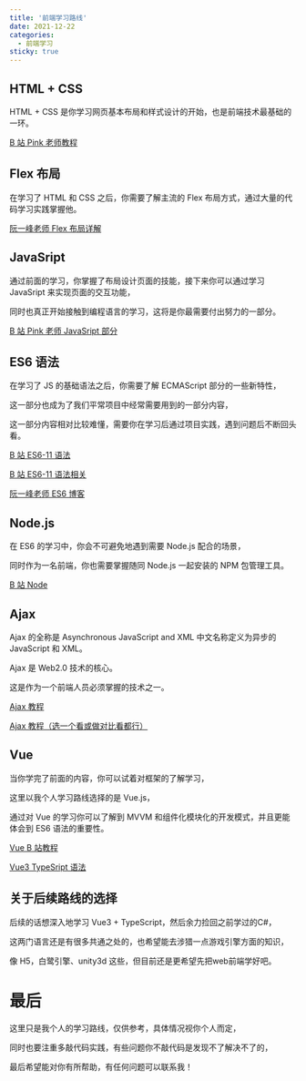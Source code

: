 ```yaml
---
title: '前端学习路线'
date: 2021-12-22
categories:
  - 前端学习
sticky: true
---
```


## HTML + CSS

HTML + CSS 是你学习网页基本布局和样式设计的开始，也是前端技术最基础的一环。

[B 站 Pink 老师教程](https://www.bilibili.com/video/BV14J4114768?from=search&seid=850491121892816074&spm_id_from=333.337.0.0)

## Flex 布局

在学习了 HTML 和 CSS 之后，你需要了解主流的 Flex 布局方式，通过大量的代码学习实践掌握他。

[阮一峰老师 Flex 布局详解](https://www.ruanyifeng.com/blog/2015/07/flex-grammar.html)

## JavaSript

通过前面的学习，你掌握了布局设计页面的技能，接下来你可以通过学习 JavaSript 来实现页面的交互功能，

同时也真正开始接触到编程语言的学习，这将是你最需要付出努力的一部分。

[B 站 Pink 老师 JavaSript 部分](https://www.bilibili.com/video/BV1Sy4y1C7ha/?spm_id_from=333.788.recommend_more_video.1)

## ES6 语法

在学习了 JS 的基础语法之后，你需要了解 ECMAScript 部分的一些新特性，

这一部分也成为了我们平常项目中经常需要用到的一部分内容，

这一部分内容相对比较难懂，需要你在学习后通过项目实践，遇到问题后不断回头看。

[B 站 ES6-11 语法](https://www.bilibili.com/video/BV1Kt411w7MP?from=search&seid=10453882296079907533&spm_id_from=333.337.0.0)

[B 站 ES6-11 语法相关](https://www.bilibili.com/video/BV1uK411H7on?from=search&seid=10453882296079907533&spm_id_from=333.337.0.0)

[阮一峰老师 ES6 博客](https://es6.ruanyifeng.com/#README)

## Node.js

在 ES6 的学习中，你会不可避免地遇到需要 Node.js 配合的场景，

同时作为一名前端，你也需要掌握随同 Node.js 一起安装的 NPM 包管理工具。

[B 站 Node](https://www.bilibili.com/video/BV13V411b7jH?from=search&seid=11815681827890121420&spm_id_from=333.337.0.0)

## Ajax

Ajax 的全称是 Asynchronous JavaScript and XML 中文名称定义为异步的 JavaScript 和 XML。

Ajax 是 Web2.0 技术的核心。

这是作为一个前端人员必须掌握的技术之一。

[Ajax 教程](https://www.bilibili.com/video/BV1WC4y1b78y?from=search&seid=3731079614521874754&spm_id_from=333.337.0.0)

[Ajax 教程（选一个看或做对比看都行）](https://www.bilibili.com/video/BV1ji4y1876Y?from=search&seid=3731079614521874754&spm_id_from=333.337.0.0)

## Vue

当你学完了前面的内容，你可以试着对框架的了解学习，

这里以我个人学习路线选择的是 Vue.js，

通过对 Vue 的学习你可以了解到 MVVM 和组件化模块化的开发模式，并且更能体会到 ES6 语法的重要性。

[Vue B 站教程](https://www.bilibili.com/video/BV1zq4y1p7ga?from=search&seid=3664584113656401557&spm_id_from=333.337.0.0)

[Vue3 TypeSript 语法](https://www.bilibili.com/video/BV1wa411e7MG?spm_id_from=333.337.search-card.all.click)

## 关于后续路线的选择

后续的话想深入地学习 Vue3 + TypeScript，然后余力捡回之前学过的C#，

这两门语言还是有很多共通之处的，也希望能去涉猎一点游戏引擎方面的知识，

像 H5，白鹭引擎、unity3d 这些，但目前还是更希望先把web前端学好吧。


# 最后

这里只是我个人的学习路线，仅供参考，具体情况视你个人而定，

同时也要注重多敲代码实践，有些问题你不敲代码是发现不了解决不了的，

最后希望能对你有所帮助，有任何问题可以联系我！

